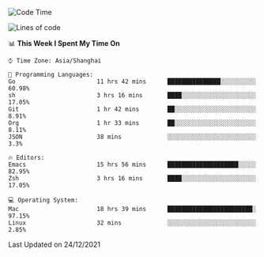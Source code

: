 <!--START_SECTION:waka-->
![Code Time](http://img.shields.io/badge/Code%20Time-517%20hrs%206%20mins-blue)

![Lines of code](https://img.shields.io/badge/From%20Hello%20World%20I%27ve%20Written-22%20Thousand%20lines%20of%20code-blue)

📊 **This Week I Spent My Time On** 

```text
⌚︎ Time Zone: Asia/Shanghai

💬 Programming Languages: 
Go                       11 hrs 42 mins      ███████████████░░░░░░░░░░   60.98% 
sh                       3 hrs 16 mins       ████░░░░░░░░░░░░░░░░░░░░░   17.05% 
Git                      1 hr 42 mins        ██░░░░░░░░░░░░░░░░░░░░░░░   8.91% 
Org                      1 hr 33 mins        ██░░░░░░░░░░░░░░░░░░░░░░░   8.11% 
JSON                     38 mins             ░░░░░░░░░░░░░░░░░░░░░░░░░   3.3%

🔥 Editors: 
Emacs                    15 hrs 56 mins      ████████████████████░░░░░   82.95% 
Zsh                      3 hrs 16 mins       ████░░░░░░░░░░░░░░░░░░░░░   17.05%

💻 Operating System: 
Mac                      18 hrs 39 mins      ████████████████████████░   97.15% 
Linux                    32 mins             ░░░░░░░░░░░░░░░░░░░░░░░░░   2.85%

```


 Last Updated on 24/12/2021
<!--END_SECTION:waka-->
